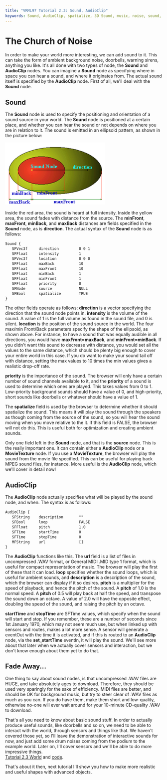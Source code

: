 ```yaml
---
title: "VRML97 Tutorial 2.3: Sound, AudioClip"
keywords: Sound, AudioClip, spatialize, 3D Sound, music, noise, sound, audio, WAV,
---
```


# The Church of Noise

In order to make your world more interesting, we can add sound to it. This can take the form of ambient background noise,
doorbells, warning sirens, anything you like. It's all done with two types of node, the **Sound** and **AudioClip**
nodes. You can imagine a **Sound** node as specifying where in space you can hear a sound, and where it originates from. The actual sound
itself is specified by the **AudioClip** node. First of all, we'll deal with the **Sound** node.

## Sound

The **Sound** node is used to specify the positioning and orientation of a sound source in your world. The **Sound**
node is positioned at a certain place, and whether you can hear the sound or not depends on where you are in relation to it.
The sound is emitted in an ellipsoid pattern, as shown in the picture below:

<IMG SRC="../pics/sound.gif" WIDTH=320 HEIGHT=200 ALT="Sound">

Inside the red area, the sound is heard at full intensity. Inside the yellow area, the sound fades with distance from the source.
The **minFront**, **maxFront**, **minBack**, and **maxBack** distances are fields specified in the **Sound** node,
as is **direction**. The actual syntax of the **Sound** node is as follows:

```
Sound {
   SFVec3f     direction         0 0 1
   SFFloat     intensity         1
   SFVec3f     location          0 0 0
   SFFloat     maxBack           10
   SFFloat     maxFront          10
   SFFloat     minBack           1
   SFFloat     minFront          1
   SFFloat     priority          0
   SFNode      source            NULL
   SFBool      spatialize        TRUE   
}
```

The other fields operate as follows: **direction** is a vector specifying the direction that the sound node points in.
**intensity** is the volume of the sound. A value of 1 is the full volume as found in the sound file, and 0 is silent.
**location** is the position of the sound source in the world. The four max/min Front/Back parameters specify the
shape of the ellipsoid, as shown above. For instance, to have a sound that was equally audible in all directions, you would
have **maxFront=maxBack**, and **minFront=minBack**. If you didn't want this sound to decrease with distance, you would set
all the values to the same distance, which should be plenty big enough to cover your entire world in this case. If you
do want to make your sound tail off with distance, setting the max values to 10 times the min values gives a realistic drop-off rate.


**priority** is the importance of the sound. The browser will only have a certain number of sound channels available to
it, and the **priority** of a sound is used to determine which ones are played. This takes values from 0 to 1. Low-priority
background sounds should have a value of 0, and high-priority, short sounds like doorbells or whatever should have a value
of 1.


The **spatialize** field is used by the browser to determine whether it should spatialize the sound. This means it will 
play the sound through the speakers as though coming from the source of the sound, so you will hear the sound moving when 
you move relative to the it. If this field is FALSE, the browser will not do this. This is useful both for optimization and
creating ambient sounds.


Only one field left in the **Sound** node, and that is the **source** node. This is the really important one. It can contain 
either a **AudioClip** node or a **MovieTexture** node. If you use a **MovieTexture**, the browser will play the 
sound from the movie file specified. This can be useful for playing back MPEG sound files, for instance. More useful is the 
**AudioClip** node, which we'll cover in detail now!

## AudioClip

The **AudioClip** node actually specifies what will be played by the sound node, and when. The syntax is as follows:

```
AudioClip {
   SFString    description       ""
   SFBool      loop              FALSE
   SFFloat     pitch             1.0
   SFTime      startTime         0
   SFTime      stopTime          0
   MFString    url               []
}
```

The **AudioClip** functions like this. The **url** field is a list of files in uncompressed .WAV format, or 
General MIDI .MID type 1 format, which is useful for compact representation of music. The browser
will play the first of these that it can load. **loop** specifies whether the sound loops, which is useful for ambient sounds,
and **description** is a description of the sound, which the browser can display if it so desires. **pitch** is a multiplier
for the speed of playback, and hence the pitch of the sound. A **pitch** of 1.0 is the normal speed. A **pitch** of 0.5 will 
play back at half the speed, and transpose the sound down an octave. A value of 2.0 will have the opposite effect, doubling the 
speed of the sound, and raising the pitch by an octave. 

**startTime** and **stopTime** are SFTime values, which specify when the sound will start and stop. If you remember,
these are a number of seconds since 1st January 1970, which may not seem much use, but when linked up with sensors and routes,
makes a lot more sense. A sensor will generate a eventOut with the time it is activated, and if this is routed to an **AudioClip**
node, via the **set_startTime** eventIn, it will play the sound. We'll see more about that later when we actually cover 
sensors and interaction, but we don't know enough about them yet to do that.

## Fade Away...

One thing to say about sound nodes, is that uncompressed .WAV files are HUGE, and take absolutely ages to download. Therefore, 
they should be used very sparingly for the sake of efficiency. MIDI files are better, and should be OK for background music, but try
to steer clear of .WAV files as much as you can. If you do have them, make them short and low-quality, otherwise no-one will
ever wait around for your 10-minute CD-quality .WAV to download.


That's all you need to know about basic sound stuff. In order to actually produce useful sounds, like doorbells and so on, 
we need to be able to interact with the world, through sensors and things like that. We haven't covered those yet, so I'll leave the
demonstration of interactive sounds for now, and just add some drum noises coming from the podium to the example world. Later on, I'll 
cover sensors and we'll be able to do more impressive things.<BR><A HREF="../worlds/tut23.wrl" TARGET="_new">Tutorial 2.3 World</A> and <A HREF="../source/tut23.html">code</A>.


That's about it then, next tutorial I'll show you how to make more realistic and useful shapes with advanced objects.

